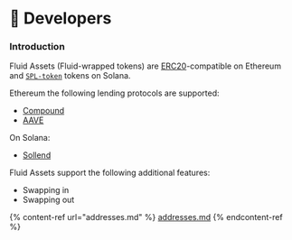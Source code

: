 # 🎪 Developers

### **Introduction**

Fluid Assets (Fluid-wrapped tokens) are [ERC20](https://eips.ethereum.org/EIPS/eip-20)-compatible on Ethereum and [`SPL-token`](https://spl.solana.com/token) tokens on Solana.

Ethereum the following lending protocols are supported:

* [Compound](https://compound.finance)
* [AAVE](https://aave.com/)

On Solana:

* [Sollend](https://solend.fi/)

Fluid Assets support the following additional features:

* Swapping in
* Swapping out

{% content-ref url="addresses.md" %}
[addresses.md](addresses.md)
{% endcontent-ref %}
